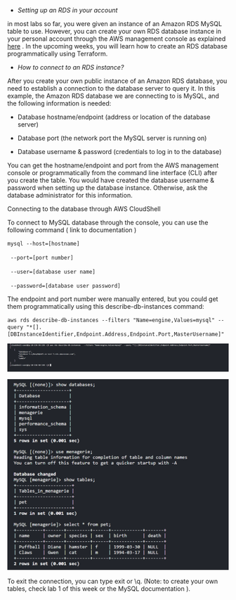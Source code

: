 * _Setting up an RDS in your account_

in most labs so far, you were given an instance of an Amazon RDS MySQL table to use. However, you can create your own RDS database instance in your personal account through the AWS management console as explained [here](https://aws.amazon.com/getting-started/hands-on/create-mysql-db/)
. In the upcoming weeks, you will learn how to create an RDS database programmatically using Terraform. 

* _How to connect to an RDS instance?_

After you create your own public instance of an Amazon RDS database, you need to establish a connection to the database server to query it.  In this example, the Amazon RDS database we are connecting to is MySQL, and the following information is needed:

* Database hostname/endpoint (address or location of the database server)

* Database port (the network port the MySQL server is running on)

* Database username & password (credentials to log in to the database)

You can get the hostname/endpoint and port from the AWS management console or programmatically from the command line interface (CLI) after you create the table. You would have created the database username & password when setting up the database instance. Otherwise, ask the database administrator for this information.

Connecting to the database through AWS CloudShell

To connect to MySQL database through the console, you can use the following command (
link to documentation
)

```
mysql --host=[hostname] 

 --port=[port number] 

 --user=[database user name]

 --password=[database user password]
```

The endpoint and port number were manually entered, but you could get them programmatically using this 
describe-db-instances
 command:

 ```
 aws rds describe-db-instances --filters "Name=engine,Values=mysql" --query "*[].[DBInstanceIdentifier,Endpoint.Address,Endpoint.Port,MasterUsername]"
 ```


 ![alt text](<.images/connecting to database_1.png>)

 ![alt text](<.images/connecting to database_2.png>)


 To exit the connection, you can type exit or \q. (Note: to create your own tables, check lab 1 of this week or the 
MySQL documentation
).